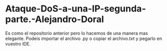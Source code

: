 # Ataque-DoS-a-una-IP-segunda-parte.-Alejandro-Doral
Es como el repositorio anterior pero lo hacemos de una manera mas elegante. Podeis importar el archivo .py o copiar el archivo.txt y pegarlo en vuestro IDE.
